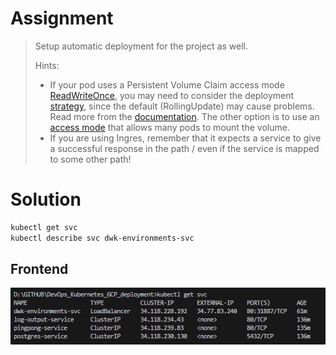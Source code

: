 # Assignment

> Setup automatic deployment for the project as well.
> 
> Hints:
> 
> - If your pod uses a Persistent Volume Claim access mode [ReadWriteOnce](https://kubernetes.io/docs/concepts/storage/persistent-volumes/#access-modes), you may need to consider the deployment [strategy](https://kubernetes.io/docs/concepts/workloads/controllers/deployment/#strategy), since the default (RollingUpdate) may cause problems. Read more from the [documentation](https://kubernetes.io/docs/concepts/workloads/controllers/deployment/#strategy). The other option is to use an [access mode](https://kubernetes.io/docs/concepts/storage/persistent-volumes/#access-modes) that allows many pods to mount the volume.
> - If you are using Ingres, remember that it expects a service to give a successful response in the path / even if the service is mapped to some other path!


# Solution

```bash
kubectl get svc
kubectl describe svc dwk-environments-svc
```

## Frontend

![alt text](image.png)

